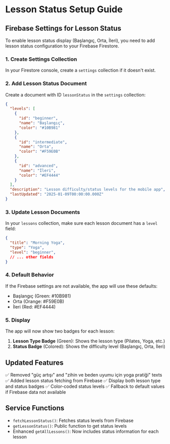 # Lesson Status Setup Guide

## Firebase Settings for Lesson Status

To enable lesson status display (Başlangıç, Orta, İleri), you need to add lesson status configuration to your Firebase Firestore.

### 1. Create Settings Collection

In your Firestore console, create a `settings` collection if it doesn't exist.

### 2. Add Lesson Status Document

Create a document with ID `lessonStatus` in the `settings` collection:

```json
{
  "levels": [
    {
      "id": "beginner",
      "name": "Başlangıç",
      "color": "#10B981"
    },
    {
      "id": "intermediate", 
      "name": "Orta",
      "color": "#F59E0B"
    },
    {
      "id": "advanced",
      "name": "İleri", 
      "color": "#EF4444"
    }
  ],
  "description": "Lesson difficulty/status levels for the mobile app",
  "lastUpdated": "2025-01-09T00:00:00.000Z"
}
```

### 3. Update Lesson Documents

In your `lessons` collection, make sure each lesson document has a `level` field:

```json
{
  "title": "Morning Yoga",
  "type": "Yoga",
  "level": "beginner",
  // ... other fields
}
```

### 4. Default Behavior

If the Firebase settings are not available, the app will use these defaults:
- Başlangıç (Green: #10B981)
- Orta (Orange: #F59E0B) 
- İleri (Red: #EF4444)

### 5. Display

The app will now show two badges for each lesson:
1. **Lesson Type Badge** (Green): Shows the lesson type (Pilates, Yoga, etc.)
2. **Status Badge** (Colored): Shows the difficulty level (Başlangıç, Orta, İleri)

## Updated Features

✅ Removed "güç artışı" and "zihin ve beden uyumu için yoga pratiği" texts
✅ Added lesson status fetching from Firebase
✅ Display both lesson type and status badges
✅ Color-coded status levels
✅ Fallback to default values if Firebase data not available

## Service Functions

- `fetchLessonStatus()`: Fetches status levels from Firebase
- `getLessonStatus()`: Public function to get status levels
- Enhanced `getAllLessons()`: Now includes status information for each lesson
